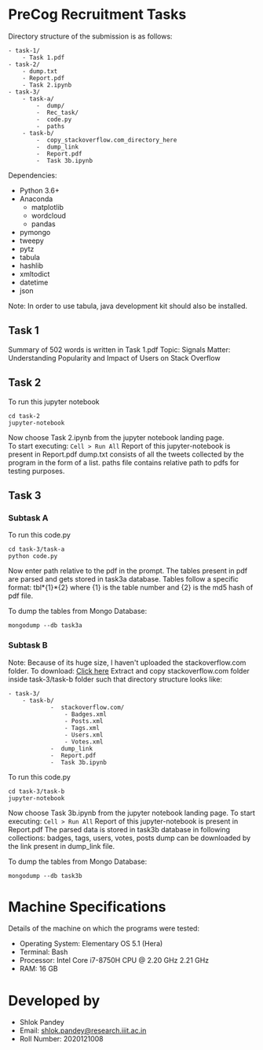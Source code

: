 # PreCog Recruitment Tasks

Directory structure of the submission is as follows:

```
- task-1/
    - Task 1.pdf
- task-2/
    - dump.txt
    - Report.pdf
    - Task 2.ipynb
- task-3/
    - task-a/
        -  dump/
        -  Rec_task/
        -  code.py
        -  paths
    - task-b/
        -  copy_stackoverflow.com_directory_here
        -  dump_link
        -  Report.pdf
        -  Task 3b.ipynb
```

Dependencies:

- Python 3.6+
- Anaconda
  - matplotlib
  - wordcloud
  - pandas
- pymongo
- tweepy
- pytz
- tabula
- hashlib
- xmltodict
- datetime
- json

Note: In order to use tabula, java development kit should also be installed.

## Task 1

Summary of 502 words is written in Task 1.pdf
Topic: Signals Matter: Understanding Popularity and Impact of Users on Stack Overflow

## Task 2

To run this jupyter notebook

```
cd task-2
jupyter-notebook
```

Now choose Task 2.ipynb from the jupyter notebook landing page.<br>
To start executing: `Cell > Run All`
Report of this jupyter-notebook is present in Report.pdf
dump.txt consists of all the tweets collected by the program in the form of a list.
paths file contains relative path to pdfs for testing purposes.

## Task 3

### Subtask A

To run this code.py

```
cd task-3/task-a
python code.py
```

Now enter path relative to the pdf in the prompt.
The tables present in pdf are parsed and gets stored in task3a database.
Tables follow a specific format: tbl*{1}*{2} where {1} is the table number and {2} is the md5 hash of pdf file.

To dump the tables from Mongo Database:

```
mongodump --db task3a
```

### Subtask B

Note: Because of its huge size, I haven't uploaded the stackoverflow.com folder. To download: [Click here](https://drive.google.com/file/d/1QTVwoZReZudfKkapWTUBvi0T9YCaLXX9/view)
Extract and copy stackoverflow.com folder inside task-3/task-b folder such that directory structure looks like:

```
- task-3/
    - task-b/
            -  stackoverflow.com/
                - Badges.xml
                - Posts.xml
                - Tags.xml
                - Users.xml
                - Votes.xml
            -  dump_link
            -  Report.pdf
            -  Task 3b.ipynb
```

To run this code.py

```
cd task-3/task-b
jupyter-notebook
```

Now choose Task 3b.ipynb from the jupyter notebook landing page.
To start executing: `Cell > Run All`
Report of this jupyter-notebook is present in Report.pdf
The parsed data is stored in task3b database in following collections: badges, tags, users, votes, posts
dump can be downloaded by the link present in dump_link file.

To dump the tables from Mongo Database:

```
mongodump --db task3b
```

# Machine Specifications

Details of the machine on which the programs were tested:

- Operating System: Elementary OS 5.1 (Hera)
- Terminal: Bash
- Processor: Intel Core i7-8750H CPU @ 2.20 GHz 2.21 GHz
- RAM: 16 GB

# Developed by

- Shlok Pandey
- Email: shlok.pandey@research.iiit.ac.in
- Roll Number: 2020121008
